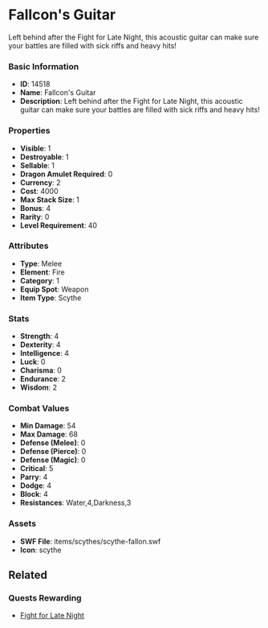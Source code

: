 # Fallcon's Guitar

Left behind after the Fight for Late Night, this acoustic guitar can make sure your battles are filled with sick riffs and heavy hits!

### Basic Information

- **ID**: 14518
- **Name**: Fallcon&#039;s Guitar
- **Description**: Left behind after the Fight for Late Night, this acoustic guitar can make sure your battles are filled with sick riffs and heavy hits!

### Properties

- **Visible**: 1
- **Destroyable**: 1
- **Sellable**: 1
- **Dragon Amulet Required**: 0
- **Currency**: 2
- **Cost**: 4000
- **Max Stack Size**: 1
- **Bonus**: 4
- **Rarity**: 0
- **Level Requirement**: 40

### Attributes

- **Type**: Melee
- **Element**: Fire
- **Category**: 1
- **Equip Spot**: Weapon
- **Item Type**: Scythe

### Stats

- **Strength**: 4
- **Dexterity**: 4
- **Intelligence**: 4
- **Luck**: 0
- **Charisma**: 0
- **Endurance**: 2
- **Wisdom**: 2

### Combat Values

- **Min Damage**: 54
- **Max Damage**: 68
- **Defense (Melee)**: 0
- **Defense (Pierce)**: 0
- **Defense (Magic)**: 0
- **Critical**: 5
- **Parry**: 4
- **Dodge**: 4
- **Block**: 4
- **Resistances**: Water,4,Darkness,3

### Assets

- **SWF File**: items/scythes/scythe-fallon.swf
- **Icon**: scythe

## Related

### Quests Rewarding

- [Fight for Late Night](../quests/1296-fight-for-late-night.md)


